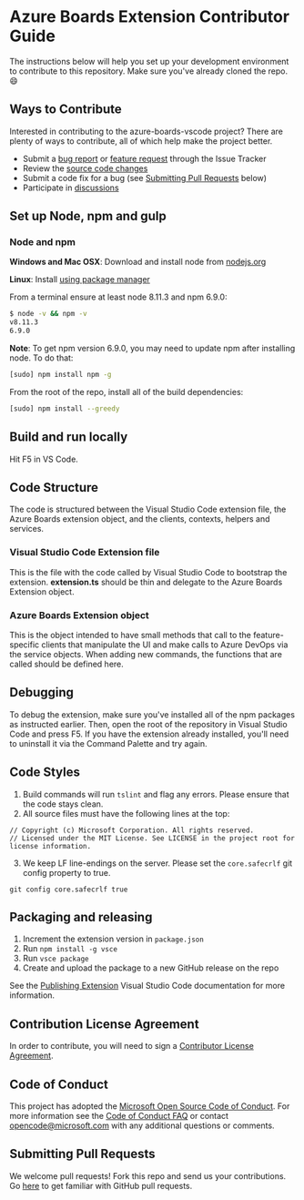 # Azure Boards Extension Contributor Guide

The instructions below will help you set up your development environment to
contribute to this repository. Make sure you've already cloned the repo. :smile:

## Ways to Contribute

Interested in contributing to the azure-boards-vscode project? There are plenty
of ways to contribute, all of which help make the project better.

-   Submit a
    [bug report](https://github.com/microsoft/azure-boards-vscode/issues/new) or
    [feature request](https://github.com/microsoft/azure-boards-vscode/issues/new)
    through the Issue Tracker
-   Review the
    [source code changes](https://github.com/microsoft/azure-boards-vscode/pulls)
-   Submit a code fix for a bug (see
    [Submitting Pull Requests](#submitting-pull-requests) below)
-   Participate in
    [discussions](https://github.com/microsoft/azure-boards-vscode/issues)

## Set up Node, npm and gulp

### Node and npm

**Windows and Mac OSX**: Download and install node from
[nodejs.org](http://nodejs.org/)

**Linux**: Install
[using package manager](https://nodejs.org/en/download/package-manager/)

From a terminal ensure at least node 8.11.3 and npm 6.9.0:

```bash
$ node -v && npm -v
v8.11.3
6.9.0
```

**Note**: To get npm version 6.9.0, you may need to update npm after installing
node. To do that:

```bash
[sudo] npm install npm -g
```

From the root of the repo, install all of the build dependencies:

```bash
[sudo] npm install --greedy
```

## Build and run locally

Hit F5 in VS Code.

## Code Structure

The code is structured between the Visual Studio Code extension file, the Azure
Boards extension object, and the clients, contexts, helpers and services.

### Visual Studio Code Extension file

This is the file with the code called by Visual Studio Code to bootstrap the
extension. **extension.ts** should be thin and delegate to the Azure Boards
Extension object.

### Azure Boards Extension object

This is the object intended to have small methods that call to the
feature-specific clients that manipulate the UI and make calls to Azure DevOps
via the service objects. When adding new commands, the functions that are called
should be defined here.

## Debugging

To debug the extension, make sure you've installed all of the npm packages as
instructed earlier. Then, open the root of the repository in Visual Studio Code
and press F5. If you have the extension already installed, you'll need to
uninstall it via the Command Palette and try again.

## Code Styles

1. Build commands will run `tslint` and flag any errors. Please ensure that the
   code stays clean.
2. All source files must have the following lines at the top:

```
// Copyright (c) Microsoft Corporation. All rights reserved.
// Licensed under the MIT License. See LICENSE in the project root for license information.
```

3. We keep LF line-endings on the server. Please set the `core.safecrlf` git
   config property to true.

```
git config core.safecrlf true
```

## Packaging and releasing

1. Increment the extension version in `package.json`
2. Run `npm install -g vsce`
3. Run `vsce package`
4. Create and upload the package to a new GitHub release on the repo

See the
[Publishing Extension](https://code.visualstudio.com/api/working-with-extensions/publishing-extension)
Visual Studio Code documentation for more information.

## Contribution License Agreement

In order to contribute, you will need to sign a
[Contributor License Agreement](https://cla.microsoft.com/).

## Code of Conduct

This project has adopted the
[Microsoft Open Source Code of Conduct](https://opensource.microsoft.com/codeofconduct/).
For more information see the
[Code of Conduct FAQ](https://opensource.microsoft.com/codeofconduct/faq/) or
contact [opencode@microsoft.com](mailto:opencode@microsoft.com) with any
additional questions or comments.

## Submitting Pull Requests

We welcome pull requests! Fork this repo and send us your contributions. Go
[here](https://help.github.com/articles/using-pull-requests/) to get familiar
with GitHub pull requests.
